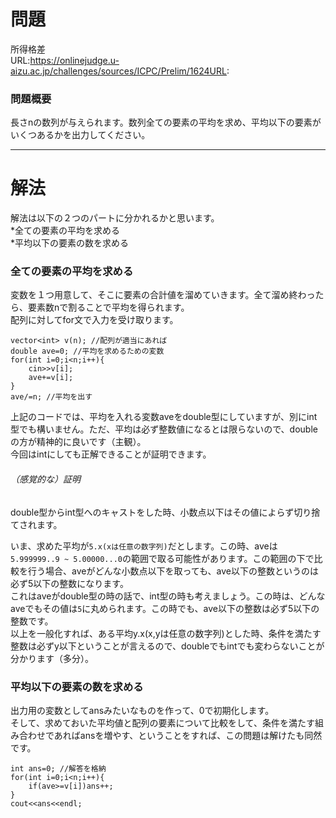 # 問題
所得格差  
URL:https://onlinejudge.u-aizu.ac.jp/challenges/sources/ICPC/Prelim/1624URL:

### 問題概要
長さnの数列が与えられます。数列全ての要素の平均を求め、平均以下の要素がいくつあるかを出力してください。

---
# 解法
解法は以下の２つのパートに分かれるかと思います。  
*全ての要素の平均を求める  
*平均以下の要素の数を求める  

### 全ての要素の平均を求める
変数を１つ用意して、そこに要素の合計値を溜めていきます。全て溜め終わったら、要素数nで割ることで平均を得られます。  
配列に対してfor文で入力を受け取ります。
~~~
vector<int> v(n); //配列が適当にあれば
double ave=0; //平均を求めるための変数
for(int i=0;i<n;i++){
    cin>>v[i];
    ave+=v[i];
}
ave/=n; //平均を出す
~~~
上記のコードでは、平均を入れる変数aveをdouble型にしていますが、別にint型でも構いません。ただ、平均は必ず整数値になるとは限らないので、doubleの方が精神的に良いです（主観）。  
今回はintにしても正解できることが証明できます。

###### （感覚的な）証明
double型からint型へのキャストをした時、小数点以下はその値によらず切り捨てされます。

いま、求めた平均が`5.x(xは任意の数字列)`だとします。この時、aveは`5.999999..9 ~ 5.00000...0`の範囲で取る可能性があります。この範囲の下で比較を行う場合、aveがどんな小数点以下を取っても、ave以下の整数というのは必ず5以下の整数になります。  
これはaveがdouble型の時の話で、int型の時も考えましょう。この時は、どんなaveでもその値は`5`に丸められます。この時でも、ave以下の整数は必ず5以下の整数です。  
以上を一般化すれば、ある平均y.x(x,yは任意の数字列)とした時、条件を満たす整数は必ずy以下ということが言えるので、doubleでもintでも変わらないことが分かります（多分）。

### 平均以下の要素の数を求める
出力用の変数としてansみたいなものを作って、0で初期化します。  
そして、求めておいた平均値と配列の要素について比較をして、条件を満たす組み合わせであればansを増やす、ということをすれば、この問題は解けたも同然です。
~~~
int ans=0; //解答を格納
for(int i=0;i<n;i++){
    if(ave>=v[i])ans++;
}
cout<<ans<<endl;
~~~
